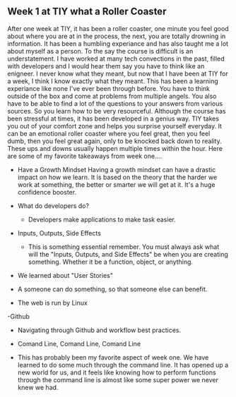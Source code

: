 ## Week 1 at TIY what a Roller Coaster

After one week at TIY, it has been a roller coaster, one minute you feel good about where you are at in the process, the next,
you are totally drowning in information. It has been a humbling experiance and has also taught me a lot about myself as a person.
To the say the course is difficult is an understatement. I have worked at many tech convections in the past, filled with 
developers and I would hear them say you have to think like an enigneer. I never know what they meant, but now that I have been 
at TIY for a week, I think I know exactly what they meant. This has been a learning experiance like none I've ever been through 
before. You have to think outside of the box and come at problems from multiple angels. You also have to be able to find a lot of
the questions to your answers from various sources. So you learn how to be very resourceful. Although the course has been 
stressful at times, it has been developed in a genius way. TIY takes you out of your comfort zone and helps you surprise 
yourself everyday. It can be an emotional roller coaster where you feel great, then you feel dumb, then you feel great again, 
only to be knocked back down to reality. These ups and downs usually happen multiple times within the hour. Here are some 
of my favorite takeaways from week one....

 * Have a Growth Mindset
  Having a growth mindset can have a drastic impact on how we learn. It is based on the theory that the harder we work at 
  something, the better or smarter we will get at it. It's a huge confidence booster.

- What do developers do?
  * Developers make applications to make task easier.

- Inputs, Outputs, Side Effects
  * This is something essential remember. You must always ask what will the "Inputs, Outputs, and Side Effects" be when you are creating something. Whether it be a function, object, or anything.

 - We learned about "User Stories"
  * A someone can do something, so that someone else can benefit.


- The web is run by Linux

-Github
  * Navigating through Github and workflow best practices.
 
 - Comand Line, Comand Line, Comand Line
  * This has probably been my favorite aspect of week one. We have learned to do some much through the command line. It has
  opened up a new world for us, and it feels like knowing how to perform functions through the command line is almost like 
  some super power we never knew we had.
